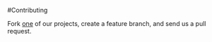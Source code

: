 #Contributing

Fork [one](https://github.com/joomlatools/) of our projects, create a feature branch, and send us a pull request.
